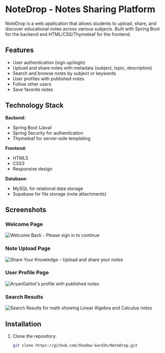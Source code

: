 # NoteDrop - Notes Sharing Platform

NoteDrop is a web application that allows students to upload, share, and discover educational notes across various subjects. Built with Spring Boot for the backend and HTML/CSS/Thymeleaf for the frontend.

## Features

- User authentication (sign up/login)
- Upload and share notes with metadata (subject, topic, description)
- Search and browse notes by subject or keywords
- User profiles with published notes
- Follow other users
- Save favorite notes

## Technology Stack

**Backend:**
- Spring Boot (Java)
- Spring Security for authentication
- Thymeleaf for server-side templating

**Frontend:**
- HTML5
- CSS3
- Responsive design

**Database:**
- MySQL for relational data storage
- Supabase for file storage (note attachments)

## Screenshots

### Welcome Page
![Welcome Back - Please sign in to continue](https://i.imgur.com/placeholder1.png)

### Note Upload Page
![Share Your Knowledge - Upload and share your notes](https://i.imgur.com/placeholder2.png)

### User Profile Page
![AryanGahlot's profile with published notes](https://i.imgur.com/placeholder3.png)

### Search Results
![Search Results for math showing Linear Algebra and Calculus notes](https://i.imgur.com/placeholder4.png)

## Installation

1. Clone the repository:
   ```bash
   git clone https://github.com/Shadow-Gard3n/NoteDrop.git
